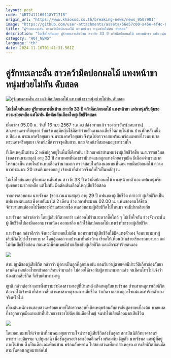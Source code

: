 ```yaml
---
layout: post
code: "ART2411160118YT171B"
origin_url: "https://www.khaosod.co.th/breaking-news/news_9507901"
image: "https://github.com/user-attachments/assets/56e57c00-a45e-4f4c-8ec4-446f90d5063b"
title: "คู่รักทะเลาะลั่น สาวคว้ามีดปอกผลไม้ แทงหน้าขา หนุ่มช่วยไม่ทัน ดับสลด"
description: "ไม่เชื่อใจกันเลย คู่รักทะเลาะลั่นบ้าน สาววัย 33 ปี คว้ามีดปอกผลไม้ แทงหน้าขา แฟนหนุ่มรีบอุ้มขอความช่วยเหลือ แต่ไม่ทัน มีดตัดเส้นเลือดใหญ่เสียชีวิตสลด"
category: "HOT_NEWS"
language: "th"
date: 2024-11-16T01:41:31.561Z
---
```


# คู่รักทะเลาะลั่น สาวคว้ามีดปอกผลไม้ แทงหน้าขา หนุ่มช่วยไม่ทัน ดับสลด

[![คู่รักทะเลาะลั่น สาวคว้ามีดปอกผลไม้ แทงหน้าขา หนุ่มช่วยไม่ทัน ดับสลด](https://www.khaosod.co.th/wpapp/uploads/2024/11/Couple-quarreling.jpg "คู่รักทะเลาะลั่น สาวคว้ามีดปอกผลไม้ แทงหน้าขา หนุ่มช่วยไม่ทัน ดับสลด")](https://www.khaosod.co.th/wpapp/uploads/2024/11/Couple-quarreling.jpg)

**ไม่เชื่อใจกันเลย คู่รักทะเลาะลั่นบ้าน สาววัย 33 ปี คว้ามีดปอกผลไม้ แทงหน้าขา แฟนหนุ่มรีบอุ้มขอความช่วยเหลือ แต่ไม่ทัน มีดตัดเส้นเลือดใหญ่เสียชีวิตสลด**

เมื่อเวลา 05.00 น. วันที่ 16 พ.ย.2567 ร.ต.อ.เปล่ง พานแก้ว รองสารวัตร(สอบสวน) สภ.พระนครศรีอยุธยา รับแจ้งเหตุมีหญิงใช้มีดทำร้ายตัวเองและเสียชีวิตภายในบ้าน บ้านพักหลังหนึ่ง ต.ป้อม อ.พระนครศรีอยุธยา จ.พระนครศรีอยุธยา จึงรุดไปตรวจอสบพร้อมพร้อมแพทย์โรงพยาบาลพระนครศรีอยุธยา เจ้าหน้าที่ตำรวจชุดสืบสวน และเจ้าหน้าที่สมาคมอยุธยารวมใจ

ที่เกิดเหตุเป็นบ้าน 2 หลังปลูกอยู่ในพื้นที่เดียวกัน บริเวณหน้าบ้านพบร่งาผู้เสียชีวิตชื่อ น.ส.วรรณวิมล (ขอสงวนนามสกุล) อายุ 33 ปี สภาพศพที่น่องขวามีบาดแผลถูกแทงด้วยอาวุธมีด มีเลือดจำนวนมากไหลนองพื้น ภายในบ้านพบเลือดจำนวนมาก ตรวจสอบในห้องนอนบนที่นอน พบมีดปอกผลไม้ ความยาวประมาณ 20 เซนติเมตรตกอยู่ เจ้าหน้าที่ตำรวจจึงเก็บไว้เป็นหลักฐาน

ไม่เชื่อใจกันเลย คู่รักทะเลาะลั่นบ้าน สาววัย 33 ปี คว้ามีดปอกผลไม้ แทงหน้าขาตัวเอง แฟนหนุ่มรีบอุ้มขอความช่วยเหลือ แต่ไม่ทัน มีดตัดเส้นเลือดใหญ่เสียชีวิตสลด

จากการสอบถาม นายรัชพล (ขอสงวนนามสกุล) อายุ 29 ปี แฟนของผู้เสียชีวิต กล่าวว่า ผู้เสียชีวิตเป็นแฟนของตนและเพิ่งคบกันมาได้ 2 เดือน ช่วงเวลาประมาณ 02.00 น. แฟนของตนได้ขี่รถจักรยานยนต์ออกไปซื้อของที่ร้านสะดวกซื้อ ตนสอบถามผู้เสียชีวิตไปไหนมา จนมีปากเสียงกัน

นายรัชพล กล่าวต่อว่า โดยผู้เสียชีวิตบอกว่า แค่ออกไปร้านสะดวกซื้อใกล้ ๆ ไม่เชื่อใจกัน ช่วงจังหวะนั้นผู้เสียชีวิตไปเอามีดออกมาจากห้อง ออกมาถือ แล้วใช้มีดปอกผลไม้แทงเข้าที่ขาของผู้เสียชีวิต

นายรัชพล กล่าวอีกว่า จังหวะที่แทงตนไม่เห็น พอทราบว่าผู้เสียชีวิตใช้มีดแทงตัวเอง จึงพยายามพาผู้เสียชีวิตไปส่งโรงพยาบาล โดยอุ้มออกจากบ้านมาที่หน้าบ้าน เรียกให้เพื่อนบ้านช่วยเรียกรถพยาบาล แต่ไม่ทันเสียชีวิตก่อน ก่อนหน้านี้ตนเคยมีปากเสียงกับผู้เสียชีวิต และมักจะทำร้ายตนเอง

[![](https://www.khaosod.co.th/wpapp/uploads/2024/11/16-แทง2.jpg)](https://www.khaosod.co.th/wpapp/uploads/2024/11/16-แทง2.jpg)

ด้าน ญาติของผู้เสียชีวิต กล่าวว่า ผู้ตายเป็นลูกพี่ลูกน้องกัน ยอมรับว่าผู้ตายเคยมีประวัติเกี่ยวข้องกับยาเสพติด เคยต้องโทษเข้าออกเรือนจำมาแล้ว ไม่ค่อยได้เจอกับผู้ตายนานมากแล้ว จนมีคนโทรไปแจ้งว่าน้องสาวเสียชีวิต จึงรีบเดินทางมาดู

ญาติ กล่าวต่อว่า และเพิ่งทราบว่าน้องสาวมาอยู่ที่บ้านหลังเกิดเหตุกับนายรัชพล ส่วนสาเหตุการเสียชีวิต ต้องรอให้เจ้าหน้าที่ตำรวจสืบสวนหาสาเหตุของการเสียชีวิต ว่าเกิดจากสาเหตุอะไรแน่และทำร้ายตัวเองจริงหรือไม่

เบื้องต้นพนักงานสอบสวนพร้อมแพทย์ได้ตรวจสอบที่เกิดเหตุพร้อมกับการชันสูตรศพเบื้องต้น บาดแผลที่ขาถูกอาวุธมีดแทงเข้าที่บริเวณขาขวาไปตัดเส้นเลือดใหญ่ จนทำให้เสียเลือดมากเสียชีวิต

[![](https://www.khaosod.co.th/wpapp/uploads/2024/11/16-แทง1.jpg)](https://www.khaosod.co.th/wpapp/uploads/2024/11/16-แทง1.jpg)

โดยมอบหมายให้เจ้าหน้าที่สมาคมอยุธยารวมใจนำร่างผู้เสียชีวิตส่งชันสูตร สถาบันนิติวิทยาศาสตร์ กระทรวงยุติธรรม จ.ปทุมธานี เพื่อชันสูตรอย่างละเอียดอีกครั้ง พร้อมกับเชิญตัว นายรัชพล และผู้ที่อยู่ภายในบ้าน ซึ่งเป็นเด็กและเพื่อนบ้าน พร้อมกับพยาน ไปสอบสวนเพื่อหาสาเหตุของการเสียชีวิตที่แน่ชัดตามขั้นตอนกฎหมายต่อไป